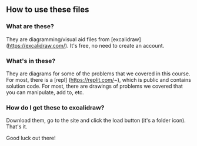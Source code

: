 ## How to use these files

### What are these?

They are diagramming/visual aid files from [excalidraw] (https://excalidraw.com/). It's free, no need to create an account.

### What's in these?

They are diagrams for some of the problems that we covered in this course. For most, there is a [repl] (https://replit.com/~), which is public and contains solution code.
For most, there are drawings of problems we covered that you can manipulate, add to, etc.

### How do I get these to excalidraw?

Download them, go to the site and click the load button (it's a folder icon). That's it.

Good luck out there!
